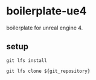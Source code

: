 # boilerplate-ue4
boilerplate for unreal engine 4. 

## setup

```
git lfs install
```

```
git lfs clone ${git_repository}
```
